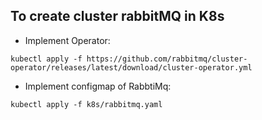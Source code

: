 ## To create cluster rabbitMQ in K8s

- Implement Operator:
```
kubectl apply -f https://github.com/rabbitmq/cluster-operator/releases/latest/download/cluster-operator.yml
```

- Implement configmap of RabbtiMq:
```
kubectl apply -f k8s/rabbitmq.yaml
```